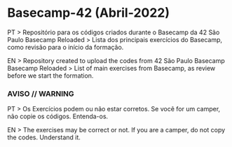 # Basecamp-42 (Abril-2022)
PT > Repositório para os códigos criados durante o Basecamp da 42 São Paulo
     Basecamp Reloaded > Lista dos principais exercícios do Basecamp, como revisão para o início da formação.

EN > Repository created to upload the codes from 42 São Paulo Basecamp
     Basecamp Reloaded > List of main exercises from Basecamp, as review before we start the formation.

###   AVISO    //    WARNING
PT > Os Exercícios podem ou não estar corretos.
     Se você for um camper, não copie os códigos. Entenda-os.
     
EN > The exercises may be correct or not.
     If you are a camper, do not copy the codes. Understand it.
